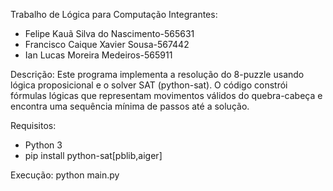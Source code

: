 Trabalho de Lógica para Computação
Integrantes:
- Felipe Kauã Silva do Nascimento-565631
- Francisco Caique Xavier Sousa-567442
- Ian Lucas Moreira Medeiros-565911

Descrição:
Este programa implementa a resolução do 8-puzzle usando lógica proposicional
e o solver SAT (python-sat). O código constrói fórmulas lógicas que representam
movimentos válidos do quebra-cabeça e encontra uma sequência mínima de passos
até a solução.

Requisitos:
- Python 3
- pip install python-sat[pblib,aiger]

Execução:
python main.py
